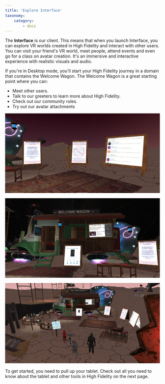```yaml
---
title: 'Explore Interface'
taxonomy:
    category:
        - docs
---
```


The **Interface** is our client. This means that when you launch Interface, you can explore VR worlds created in High Fidelity and interact with other users. You can visit your friend's VR world, meet people, attend events and even go for a class on avatar creation. It's an immersive and interactive experience with realistic visuals and audio.

If you're in Desktop mode, you'll start your High Fidelity journey in a domain that contains the Welcome Wagon. The Welcome Wagon is a great starting point where you can:

* Meet other users. 
* Talk to our greeters to learn more about High Fidelity. 
* Check out our community rules. 
* Try out our avatar attachments

![](welcome-wagon1.PNG)

![](welcome-wagon2.PNG)

![](welcome-wagon3.PNG)



To get started, you need to pull up your tablet. Check out all you need to know about the tablet and other tools in High Fidelity on the next page. 
